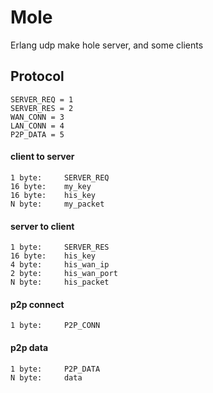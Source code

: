 
# Mole

Erlang udp make hole server, and some clients


## Protocol

    SERVER_REQ = 1
    SERVER_RES = 2
    WAN_CONN = 3
    LAN_CONN = 4
    P2P_DATA = 5


#### client to server

    1 byte:     SERVER_REQ
    16 byte:    my_key
    16 byte:    his_key 
    N byte:     my_packet

#### server to client

    1 byte:     SERVER_RES 
    16 byte:    his_key
    4 byte:     his_wan_ip
    2 byte:     his_wan_port
    N byte:     his_packet

#### p2p connect

    1 byte:     P2P_CONN

#### p2p data

    1 byte:     P2P_DATA
    N byte:     data




